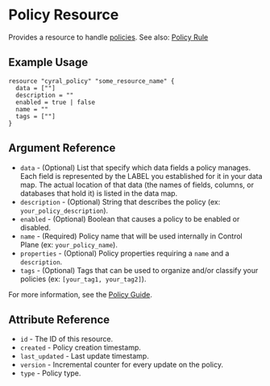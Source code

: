 # Policy Resource

Provides a resource to handle [policies](https://cyral.com/docs/reference/policy). See also: [Policy Rule](./policy_rule.md)

## Example Usage

```hcl
resource "cyral_policy" "some_resource_name" {
  data = [""]
  description = ""
  enabled = true | false
  name = ""
  tags = [""]
}
```

## Argument Reference

- `data` - (Optional) List that specify which data fields a policy manages. Each field is represented by the LABEL you established for it in your data map. The actual location of that data (the names of fields, columns, or databases that hold it) is listed in the data map.
- `description` - (Optional) String that describes the policy (ex: `your_policy_description`).
- `enabled` - (Optional) Boolean that causes a policy to be enabled or disabled.
- `name` - (Required) Policy name that will be used internally in Control Plane (ex: `your_policy_name`).
- `properties` - (Optional) Policy properties requiring a `name` and a `description`.
- `tags` - (Optional) Tags that can be used to organize and/or classify your policies (ex: `[your_tag1, your_tag2]`).

For more information, see the [Policy Guide](https://cyral.com/docs/policy#policy).

## Attribute Reference

- `id` - The ID of this resource.
- `created` - Policy creation timestamp.
- `last_updated` - Last update timestamp.
- `version` - Incremental counter for every update on the policy.
- `type` - Policy type.

